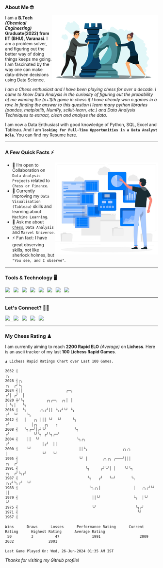 ### About Me 🤓
<img align="right" alt="Coding" width="350" src="https://github.com/Laxman-Lakhan/Laxman-Lakhan/blob/master/Assets/Chess_Vector.jpg">   

I am a **B.Tech** _**(Chemical Engineering)**_ **Graduate(2022) from IIT (BHU), Varanasi**. I am a problem solver, and figuring out the better way of doing things keeps me going. I am fascinated by the way one can make data-driven decisions using Data Science. 

_I am a Chess enthusiast and I have been playing chess for over a decade. I came to know Data Analysis in the curiosity of figuring out the probability of me winning the (n+1)th game in chess if I have already won n games in a row. In finding the answer to this question I learn many python libraries (pandas, matplotlib, NumPy, scikit-learn, etc.) and Data Analysis Techniques to extract, clean and analyse the data._

I am now a Data Enthusiast with good knowledge of Python, SQL, Excel and Tableau. And I am **`looking for Full-Time Opportunities in a Data Analyst Role`**. You can find my Resume
 [here](https://drive.google.com/file/d/1UIOoogRLj5eGQFQBkuvMmTISZVdl2Ok7/view?usp=sharing).


---

### A Few Quick Facts ⚡️
<img align="right" alt="Coding" width="340" src="https://github.com/Laxman-Lakhan/Laxman-Lakhan/blob/master/Assets/Data_Vector.jpg">   

- 🤝 I’m open to Collaboration on `Data Analysis Projects` related to `Chess or Finance`.
- 📖 Currently improving my `Data Visualisation (Tableau)` skills and learning about `Machine Learning`.
- 💬 Ask me about [`Chess`](https://lichess.org/@/YourKingIsInDanger), `Data Analysis` and `Marvel Universe`.
- ⚡️ Fun fact: I have great observing skills, not like sherlock holmes, but `"You see, and I observe"`.

---
### Tools & Technology 🖥

<img src="https://img.shields.io/badge/Python-white?logo=Python&logoColor=ColorName&style=ShieldStyle" /> &nbsp;
<img src="https://img.shields.io/badge/MySQL-white?logo=MySQL&logoColor=ColorName&style=ShieldStyle" /> &nbsp;
<img src="https://img.shields.io/badge/Tableau-white?logo=Tableau&logoColor=ColorName&style=ShieldStyle" /> &nbsp;
<img src="https://img.shields.io/badge/Excel-white?logo=Microsoft+Excel&logoColor=196F3D&style=ShieldStyle" /> &nbsp;
<img src="https://img.shields.io/badge/Jupyter-white?logo=Jupyter&logoColor=ColorName&style=ShieldStyle" /> &nbsp;
<img src="https://img.shields.io/badge/pandas-white?logo=Pandas&logoColor=000080&style=ShieldStyle" /> &nbsp;
<img src="https://img.shields.io/badge/numpy-white?logo=Numpy&logoColor=85C1E9&style=ShieldStyle" /> &nbsp;
<img src="https://img.shields.io/badge/scikit learn-white?logo=Scikit+Learn&logoColor=ColorName&style=ShieldStyle" /> &nbsp;



---

### Let's Connect? 🫳🏻

<a href="mailto:laxmansingh.lakhan@gmail.com"> <img src="https://img.icons8.com/fluent/48/000000/gmail.png" width="3.5%"/> &nbsp;
[<img src="https://img.icons8.com/color/48/000000/linkedin.png" width="3.5%"/>](https://www.linkedin.com/in/laxman-lakhan/)  &nbsp;
[<img src="https://img.icons8.com/fluent/48/000000/facebook-new.png" width="3.5%"/>](https://www.facebook.com/s.laxmanlakhan/)  &nbsp;
[<img src="https://img.icons8.com/fluent/48/000000/instagram-new.png" width="3.5%"/>](https://www.instagram.com/laxman.lakhan/)  &nbsp;
[<img src="https://img.icons8.com/color/48/000000/twitter.png" width="3.5%"/>](https://twitter.com/laxman__lakhan)  &nbsp;

 ---
  
### My Chess Rating ♟
  
I am currently aiming to reach **2200 Rapid ELO** *(Average)* on **Lichess**. Here is an ascii tracker of my last **100 Lichess Rapid Games**.

  ```
  ♟︎ 𝙻𝚒𝚌𝚑𝚎𝚜𝚜 Rapid 𝚁𝚊𝚝𝚒𝚗𝚐𝚜 𝙲𝚑𝚊𝚛𝚝 𝚘𝚟𝚎𝚛 𝙻𝚊𝚜𝚝 𝟷00 𝙶𝚊𝚖𝚎𝚜.
  
2032 ┤                                                                                   ╭╮
2028 ┤╭╮                                                                            ╭╮  ╭╯╰╮
2024 ┤││                    ╭─╮                                                    ╭╯│ ╭╯  │
2020 ┼╯╰╮          ╭╮╭─╮  ╭╮│ │                                                    │ ╰╮│   ╰╮
2016 ┤  ╰╮      ╭╮╭╯││ ╰╮╭╯╰╯ ╰╮                                                  ╭╯  ╰╯    ╰╮
2012 ┤   │   ╭╮ │││ ╰╯  ╰╯     ╰╮                                                ╭╯          │╭╮   ╭╮   ╭
2008 ┤   ╰╮╭─╯│╭╯╰╯             ╰╮                                              ╭╯           ╰╯╰╮ ╭╯╰╮╭─╯
2004 ┤    ││  ╰╯                 ╰╮╭╮                                          ╭╯               │╭╯  ││
2000 ┤    ╰╯                      ││╰╮                ╭╮╭╮                     │                ╰╯   ╰╯
1995 ┤                            ╰╯ │       ╭╮╭╮ ╭───╯│││                ╭╮  ╭╯
1991 ┤                               ╰╮     ╭╯╰╯│ │    ╰╯╰╮          ╭╮  ╭╯╰╮╭╯
1987 ┤                                ╰╮   ╭╯   ╰─╯       ╰╮      ╭╮╭╯╰╮╭╯  ╰╯
1983 ┤                                 ╰╮╭╮│               │   ╭╮╭╯╰╯  ││
1979 ┤                                  ││╰╯               ╰╮  │╰╯     ╰╯
1975 ┤                                  ╰╯                  ╰╮╭╯
1971 ┤                                                       ╰╯
1967 ┤ 

Wins      Draws      Losses      Performance Rating      Current Rating      Highest Rating      Average Rating
   50         3          47               1991                  2009                2032                2001     

Last Game Played On: Wed, 26-Jun-2024 01:35 AM IST
  ```
  
  
*Thanks for visiting my Github profile!*
